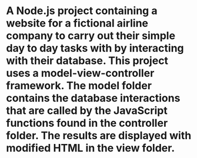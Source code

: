 # A Node.js project containing a website for a fictional airline company to carry out their simple day to day tasks with by interacting with their database. This project uses a model-view-controller framework. The model folder contains the database interactions that are called by the JavaScript functions found in the controller folder. The results are displayed with modified HTML in the view folder.
